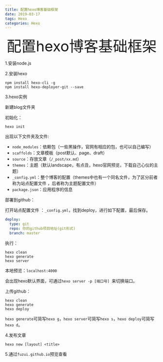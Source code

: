 ```yaml
---
title: 配置hexo博客基础框架
date: 2019-03-17
tags: Hexo
categories: Hexo
---
```


<div align='center' ><font size='70'>配置hexo博客基础框架</font></div>

1.安装node.js

2.安装hexo

```shell
npm install hexo-cli -g
npm install hexo-deployer-git --save
```

3.hexo实例

新建blog文件夹

初始化：

```shell
hexo init
```

出现以下文件夹及文件:

* `node_modules`：依赖包（一些黑操作，官网有相应的包，也可以自己编写）
* `scaffolds`：文章模板（post默认、page、draft）
* `source`：存放文章（`/_post/xx.md`）
* `themes`：主题（默认landscape，有点丑，hexo官网预览，下载自己心仪的主题）
* `_config.yml`：整个博客的配置（themes中也有一个同名文件，为了区分前者称为站点配置文件 ，后者称为主题配置文件）
* `package.json`：应用程序的信息

部署到github：

打开站点配置文件 ：`_config.yml`，找到deploy，进行如下配置，最后保存。

```yaml
deploy:
  type: git
  repo: 你的github项目地址(git形式)
  branch: master
```

执行：

```shell
hexo clean
hexo generate
hexo server
```

本地预览：`localhost:4000`

会出现hexo默认界面，可通过`hexo server -p [端口号] `来切换端口。

上传github：

```shell
hexo clean
hexo generate
hexo deploy
```

`hexo generate`可简写`hexo g`，`hexo server`可简写`hexo s`，`hexo deploy`可简写`hexo d`。

4.发布文章

```shell
hexo new [layout] <title>
```

5.通过`fuzui.github.io`预览查看